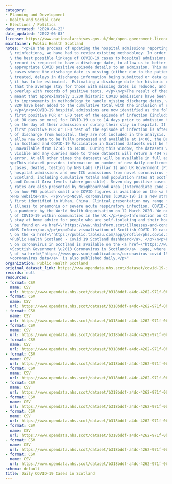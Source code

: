 ```yaml
---
category:
- Planning and Development
- Health and Social Care
- Elections / Politics
date_created: '2020-04-22'
date_updated: '2022-06-03'
license: https://www.nationalarchives.gov.uk/doc/open-government-licence/version/3/
maintainer: Public Health Scotland
notes: "<p>In the process of updating the hospital admissions reporting to include\
  \ reinfections, we have had to review existing methodology. In order to provide\
  \ the best possible linkage of COVID-19 cases to hospital admissions, each admission\
  \ record is required to have a discharge date, to allow us to better match the most\
  \ appropriate COVID positive episode details to an admission. This means that in\
  \ cases where the discharge date is missing (either due to the patient still being\
  \ treated, delays in discharge information being submitted or data quality issues),\
  \ it has to be estimated.  Estimating a discharge date for historic records means\
  \ that the average stay for those with missing dates is reduced, and fewer stays\
  \ overlap with records of positive tests. </p>\n<p>The result of these changes has\
  \ meant that approximately 1,200 historic COVID admissions have been removed due\
  \ to improvements in methodology to handle missing discharge dates, while approximately\
  \ 820 have been added to the cumulative total with the inclusion of reinfections.\
  \ </p>\n<p>COVID-19 hospital admissions are now identified as the following: A patient's\
  \ first positive PCR or LFD test of the episode of infection (including reinfections\
  \ at 90 days or more) for COVID-19 up to 14 days prior to admission to hospital,\
  \ on the day of their admission or during their stay in hospital. If a patient's\
  \ first positive PCR or LFD test of the episode of infection is after their date\
  \ of discharge from hospital, they are not included in the analysis. </p>\n<p>To\
  \ allow new data to be fully processed and available at 14:00, the Daily COVID-19\
  \ in Scotland and COVID-19 Vaccination in Scotland datasets will be temporarily\
  \ unavailable from 12:45 to 14:00. During this window, the datasets will not be\
  \ visible and any queries made to these datasets will return a 404 \u2013 Not found\
  \ error. At all other times the datasets will be available in full as usual.</p>\n\
  <p>This dataset provides information on number of new daily confirmed cases, negative\
  \ cases, deaths, testing by NHS Labs (Pillar 1) and UK Government (Pillar 2), new\
  \ hospital admissions and new ICU admissions from novel coronavirus (COVID-19) in\
  \ Scotland, including cumulative totals and population rates at Scotland, NHS Board\
  \ and Council Area levels (where possible). Seven day positive cases and population\
  \ rates are also presented by Neighbourhood Area (Intermediate Zone 2011). Information\
  \ on how PHS publish small are COVID figures is available on the <a href=\"https://publichealthscotland.scot/our-areas-of-work/covid-19/covid-19-data-and-intelligence/covid-19-daily-cases-in-scotland-dashboard/how-we-publish-small-area-covid-figures/\"\
  >PHS website</a>. </p>\n<p>Novel coronavirus (COVID-19) is a new strain of coronavirus\
  \ first identified in Wuhan, China. Clinical presentation may range from mild-to-moderate\
  \ illness to pneumonia or severe acute respiratory infection. COVID-19 was declared\
  \ a pandemic by the World Health Organisation on 12 March 2020. We now have spread\
  \ of COVID-19 within communities in the UK.</p>\n<p>Information on COVID-19, including\
  \ stay at home advice for people who are self-isolating and their households, can\
  \ be found on <a href=\"https://www.nhsinform.scot/illnesses-and-conditions/infections-and-poisoning/coronavirus-covid-19#stay-at-home-advice\"\
  >NHS Inform</a>.</p>\n<p>Data visualisation of Scottish COVID-19 cases is available\
  \ on the <a href=\"https://public.tableau.com/app/profile/phs.covid.19/viz/COVID-19DailyDashboard_15960160643010/Overview\"\
  >Public Health Scotland - Covid 19 Scotland dashboard</a>. </p>\n<p>Further information\
  \ on coronavirus in Scotland is available on the <a href=\"https://www.gov.scot/coronavirus-covid-19/\"\
  >Scottish Government \u2013 Coronavirus in Scotland</a>  page, where further breakdown\
  \ of <a href=\"https://www.gov.scot/publications/coronavirus-covid-19-daily-data-for-scotland/\"\
  >coronavirus data</a>  is also published daily.</p>"
organization: Public Health Scotland
original_dataset_link: https://www.opendata.nhs.scot/dataset/covid-19-in-scotland
records: null
resources:
- format: CSV
  name: CSV
  url: https://www.opendata.nhs.scot/dataset/b318bddf-a4dc-4262-971f-0ba329e09b87/resource/7fad90e5-6f19-455b-bc07-694a22f8d5dc/download/total_cases_by_hb_20220602.csv
- format: CSV
  name: CSV
  url: https://www.opendata.nhs.scot/dataset/b318bddf-a4dc-4262-971f-0ba329e09b87/resource/e8454cf0-1152-4bcb-b9da-4343f625dfef/download/total_cases_by_la_20220602.csv
- format: CSV
  name: CSV
  url: https://www.opendata.nhs.scot/dataset/b318bddf-a4dc-4262-971f-0ba329e09b87/resource/19646dce-d830-4ee0-a0a9-fcec79b5ac71/download/total_cases_agesex_20220602.csv
- format: CSV
  name: CSV
  url: https://www.opendata.nhs.scot/dataset/b318bddf-a4dc-4262-971f-0ba329e09b87/resource/a965ee86-0974-4c93-bbea-e839e27d7085/download/total_cases_simd_20220602.csv
- format: CSV
  name: CSV
  url: https://www.opendata.nhs.scot/dataset/b318bddf-a4dc-4262-971f-0ba329e09b87/resource/287fc645-4352-4477-9c8c-55bc054b7e76/download/daily_cuml_scot_20220602.csv
- format: CSV
  name: CSV
  url: https://www.opendata.nhs.scot/dataset/b318bddf-a4dc-4262-971f-0ba329e09b87/resource/2dd8534b-0a6f-4744-9253-9565d62f96c2/download/trend_hb_20220602.csv
- format: CSV
  name: CSV
  url: https://www.opendata.nhs.scot/dataset/b318bddf-a4dc-4262-971f-0ba329e09b87/resource/427f9a25-db22-4014-a3bc-893b68243055/download/trend_ca_20220602.csv
- format: CSV
  name: CSV
  url: https://www.opendata.nhs.scot/dataset/b318bddf-a4dc-4262-971f-0ba329e09b87/resource/8906de12-f413-4b3f-95a0-11ed15e61773/download/trend_iz_20220602.csv
- format: CSV
  name: CSV
  url: https://www.opendata.nhs.scot/dataset/b318bddf-a4dc-4262-971f-0ba329e09b87/resource/9393bd66-5012-4f01-9bc5-e7a10accacf4/download/trend_agesex_20220602.csv
- format: CSV
  name: CSV
  url: https://www.opendata.nhs.scot/dataset/b318bddf-a4dc-4262-971f-0ba329e09b87/resource/a38a4c21-7c75-4ecd-a511-3f83e0e8f0c3/download/trend_simd_20220602.csv
- format: CSV
  name: CSV
  url: https://www.opendata.nhs.scot/dataset/b318bddf-a4dc-4262-971f-0ba329e09b87/resource/8da654cd-293b-4286-96a4-b3ece86225f0/download/test_hb_20220602.csv
- format: CSV
  name: CSV
  url: https://www.opendata.nhs.scot/dataset/b318bddf-a4dc-4262-971f-0ba329e09b87/resource/3349540e-dc63-4d6d-a78b-00387b9aca50/download/test_ca_20220602.csv
- format: CSV
  name: CSV
  url: https://www.opendata.nhs.scot/dataset/b318bddf-a4dc-4262-971f-0ba329e09b87/resource/348e5b95-2b33-4021-93b4-25d78244bfa2/download/reporteddate_scot_trends_20220602.csv
schema: default
title: Daily COVID-19 Cases in Scotland
---
```

